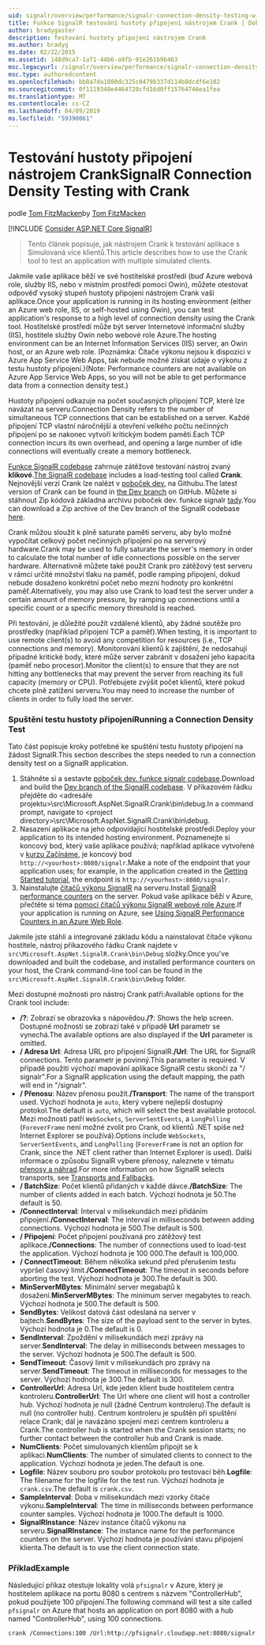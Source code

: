 ```yaml
---
uid: signalr/overview/performance/signalr-connection-density-testing-with-crank
title: Funkce SignalR testování hustoty připojení nástrojem Crank | Dokumentace Microsoftu
author: bradygaster
description: Testování hustoty připojení nástrojem Crank
ms.author: bradyg
ms.date: 02/22/2015
ms.assetid: 148d9ca7-1af1-44b6-a9fb-91e261b9b463
msc.legacyurl: /signalr/overview/performance/signalr-connection-density-testing-with-crank
msc.type: authoredcontent
ms.openlocfilehash: bb8a7da1080dc325c0479b337d114b8dcdf6e102
ms.sourcegitcommit: 0f1119340e4464720cfd16d0ff15764746ea1fea
ms.translationtype: MT
ms.contentlocale: cs-CZ
ms.lasthandoff: 04/09/2019
ms.locfileid: "59390061"
---
```

# <a name="signalr-connection-density-testing-with-crank"></a><span data-ttu-id="5bc91-103">Testování hustoty připojení nástrojem Crank</span><span class="sxs-lookup"><span data-stu-id="5bc91-103">SignalR Connection Density Testing with Crank</span></span>

<span data-ttu-id="5bc91-104">podle [Tom FitzMacken](https://github.com/tfitzmac)</span><span class="sxs-lookup"><span data-stu-id="5bc91-104">by [Tom FitzMacken](https://github.com/tfitzmac)</span></span>

[!INCLUDE [Consider ASP.NET Core SignalR](~/includes/signalr/signalr-version-disambiguation.md)]

> <span data-ttu-id="5bc91-105">Tento článek popisuje, jak nástrojem Crank k testování aplikace s Simulovaná více klientů.</span><span class="sxs-lookup"><span data-stu-id="5bc91-105">This article describes how to use the Crank tool to test an application with multiple simulated clients.</span></span>


<span data-ttu-id="5bc91-106">Jakmile vaše aplikace běží ve své hostitelské prostředí (buď Azure webová role, služby IIS, nebo v místním prostředí pomocí Owin), můžete otestovat odpověď vysoký stupeň hustoty připojení nástrojem Crank vaší aplikace.</span><span class="sxs-lookup"><span data-stu-id="5bc91-106">Once your application is running in its hosting environment (either an Azure web role, IIS, or self-hosted using Owin), you can test application's response to a high level of connection density using the Crank tool.</span></span> <span data-ttu-id="5bc91-107">Hostitelské prostředí může být server Internetové informační služby (IIS), hostitele služby Owin nebo webové role Azure.</span><span class="sxs-lookup"><span data-stu-id="5bc91-107">The hosting environment can be an Internet Information Services (IIS) server, an Owin host, or an Azure web role.</span></span> <span data-ttu-id="5bc91-108">(Poznámka: Čítače výkonu nejsou k dispozici v Azure App Service Web Apps, tak nebude možné získat údaje o výkonu z testu hustoty připojení.)</span><span class="sxs-lookup"><span data-stu-id="5bc91-108">(Note: Performance counters are not available on Azure App Service Web Apps, so you will not be able to get performance data from a connection density test.)</span></span>

<span data-ttu-id="5bc91-109">Hustoty připojení odkazuje na počet současných připojení TCP, které lze navázat na serveru.</span><span class="sxs-lookup"><span data-stu-id="5bc91-109">Connection Density refers to the number of simultaneous TCP connections that can be established on a server.</span></span> <span data-ttu-id="5bc91-110">Každé připojení TCP vlastní náročnější a otevření velkého počtu nečinných připojení po se nakonec vytvoří kritickým bodem paměti.</span><span class="sxs-lookup"><span data-stu-id="5bc91-110">Each TCP connection incurs its own overhead, and opening a large number of idle connections will eventually create a memory bottleneck.</span></span>

<span data-ttu-id="5bc91-111">[Funkce SignalR codebase](https://github.com/signalr/signalr) zahrnuje zátěžové testování nástroj zvaný **klikové**.</span><span class="sxs-lookup"><span data-stu-id="5bc91-111">[The SignalR codebase](https://github.com/signalr/signalr) includes a load-testing tool called **Crank**.</span></span> <span data-ttu-id="5bc91-112">Nejnovější verzi Crank lze nalézt v [poboček dev.](https://github.com/SignalR/signalr/tree/dev) na Githubu.</span><span class="sxs-lookup"><span data-stu-id="5bc91-112">The latest version of Crank can be found in [the Dev branch](https://github.com/SignalR/signalr/tree/dev) on GitHub.</span></span> <span data-ttu-id="5bc91-113">Můžete si stáhnout Zip kódová základna archivu poboček dev. funkce signalr [tady](https://github.com/SignalR/SignalR/archive/dev.zip).</span><span class="sxs-lookup"><span data-stu-id="5bc91-113">You can download a Zip archive of the Dev branch of the SignalR codebase [here](https://github.com/SignalR/SignalR/archive/dev.zip).</span></span>

<span data-ttu-id="5bc91-114">Crank můžou sloužit k plně saturate paměti serveru, aby bylo možné vypočítat celkový počet nečinných připojení po na serverový hardware.</span><span class="sxs-lookup"><span data-stu-id="5bc91-114">Crank may be used to fully saturate the server's memory in order to calculate the total number of idle connections possible on the server hardware.</span></span> <span data-ttu-id="5bc91-115">Alternativně můžete také použít Crank pro zátěžový test serveru v rámci určité množství tlaku na paměť, podle ramping připojení, dokud nebude dosaženo konkrétní počet nebo mezní hodnoty pro konkrétní paměť.</span><span class="sxs-lookup"><span data-stu-id="5bc91-115">Alternatively, you may also use Crank to load test the server under a certain amount of memory pressure, by ramping up connections until a specific count or a specific memory threshold is reached.</span></span>

<span data-ttu-id="5bc91-116">Při testování, je důležité použít vzdálené klientů, aby žádné soutěže pro prostředky (například připojení TCP a paměť).</span><span class="sxs-lookup"><span data-stu-id="5bc91-116">When testing, it is important to use remote client(s) to avoid any competition for resources (i.e., TCP connections and memory).</span></span> <span data-ttu-id="5bc91-117">Monitorování klientů k zajištění, že nedosahují případné kritické body, které může server zabránit v dosažení jeho kapacita (paměť nebo procesor).</span><span class="sxs-lookup"><span data-stu-id="5bc91-117">Monitor the client(s) to ensure that they are not hitting any bottlenecks that may prevent the server from reaching its full capacity (memory or CPU).</span></span> <span data-ttu-id="5bc91-118">Potřebujete zvýšit počet klientů, které pokud chcete plně zatížení serveru.</span><span class="sxs-lookup"><span data-stu-id="5bc91-118">You may need to increase the number of clients in order to fully load the server.</span></span>

### <a name="running-a-connection-density-test"></a><span data-ttu-id="5bc91-119">Spuštění testu hustoty připojení</span><span class="sxs-lookup"><span data-stu-id="5bc91-119">Running a Connection Density Test</span></span>

<span data-ttu-id="5bc91-120">Tato část popisuje kroky potřebné ke spuštění testu hustoty připojení na žádost SignalR.</span><span class="sxs-lookup"><span data-stu-id="5bc91-120">This section describes the steps needed to run a connection density test on a SignalR application.</span></span>

1. <span data-ttu-id="5bc91-121">Stáhněte si a sestavte [poboček dev. funkce signalr codebase](https://github.com/SignalR/SignalR/archive/dev.zip).</span><span class="sxs-lookup"><span data-stu-id="5bc91-121">Download and build the [Dev branch of the SignalR codebase](https://github.com/SignalR/SignalR/archive/dev.zip).</span></span> <span data-ttu-id="5bc91-122">V příkazovém řádku přejděte do &lt;adresáře projektu&gt;\src\Microsoft.AspNet.SignalR.Crank\bin\debug.</span><span class="sxs-lookup"><span data-stu-id="5bc91-122">In a command prompt, navigate to &lt;project directory&gt;\src\Microsoft.AspNet.SignalR.Crank\bin\debug.</span></span>
2. <span data-ttu-id="5bc91-123">Nasazení aplikace na jeho odpovídající hostitelské prostředí.</span><span class="sxs-lookup"><span data-stu-id="5bc91-123">Deploy your application to its intended hosting environment.</span></span> <span data-ttu-id="5bc91-124">Poznamenejte si koncový bod, který vaše aplikace používá; například aplikace vytvořené v [kurzu Začínáme](../getting-started/tutorial-getting-started-with-signalr.md), je koncový bod `http://<yourhost>:8080/signalr`.</span><span class="sxs-lookup"><span data-stu-id="5bc91-124">Make a note of the endpoint that your application uses; for example, in the application created in the [Getting Started tutorial](../getting-started/tutorial-getting-started-with-signalr.md), the endpoint is `http://<yourhost>:8080/signalr`.</span></span>
3. <span data-ttu-id="5bc91-125">Nainstalujte [čítačů výkonu SignalR](signalr-performance.md#perfcounters) na serveru.</span><span class="sxs-lookup"><span data-stu-id="5bc91-125">Install [SignalR performance counters](signalr-performance.md#perfcounters) on the server.</span></span> <span data-ttu-id="5bc91-126">Pokud vaše aplikace běží v Azure, přečtěte si téma [pomocí čítačů výkonu SignalR webové role Azure](using-signalr-performance-counters-in-an-azure-web-role.md).</span><span class="sxs-lookup"><span data-stu-id="5bc91-126">If your application is running on Azure, see [Using SignalR Performance Counters in an Azure Web Role](using-signalr-performance-counters-in-an-azure-web-role.md).</span></span>

<span data-ttu-id="5bc91-127">Jakmile jste stáhli a integrované základu kódu a nainstalovat čítače výkonu hostitele, nástroj příkazového řádku Crank najdete v `src\Microsoft.AspNet.SignalR.Crank\bin\Debug` složky.</span><span class="sxs-lookup"><span data-stu-id="5bc91-127">Once you've downloaded and built the codebase, and installed performance counters on your host, the Crank command-line tool can be found in the `src\Microsoft.AspNet.SignalR.Crank\bin\Debug` folder.</span></span>

<span data-ttu-id="5bc91-128">Mezi dostupné možnosti pro nástroj Crank patří:</span><span class="sxs-lookup"><span data-stu-id="5bc91-128">Available options for the Crank tool include:</span></span>

- <span data-ttu-id="5bc91-129">**/?**: Zobrazí se obrazovka s nápovědou.</span><span class="sxs-lookup"><span data-stu-id="5bc91-129">**/?**: Shows the help screen.</span></span> <span data-ttu-id="5bc91-130">Dostupné možnosti se zobrazí také v případě **Url** parametr se vynechá.</span><span class="sxs-lookup"><span data-stu-id="5bc91-130">The available options are also displayed if the **Url** parameter is omitted.</span></span>
- <span data-ttu-id="5bc91-131">**/ Adresa Url**: Adresa URL pro připojení SignalR.</span><span class="sxs-lookup"><span data-stu-id="5bc91-131">**/Url**: The URL for SignalR connections.</span></span> <span data-ttu-id="5bc91-132">Tento parametr je povinný.</span><span class="sxs-lookup"><span data-stu-id="5bc91-132">This parameter is required.</span></span> <span data-ttu-id="5bc91-133">V případě použití výchozí mapování aplikace SignalR cestu skončí za "/ signalr".</span><span class="sxs-lookup"><span data-stu-id="5bc91-133">For a SignalR application using the default mapping, the path will end in "/signalr".</span></span>
- <span data-ttu-id="5bc91-134">**/ Přenosu**: Název přenosu použít.</span><span class="sxs-lookup"><span data-stu-id="5bc91-134">**/Transport**: The name of the transport used.</span></span> <span data-ttu-id="5bc91-135">Výchozí hodnota je `auto`, který vybere nejlepší dostupný protokol.</span><span class="sxs-lookup"><span data-stu-id="5bc91-135">The default is `auto`, which will select the best available protocol.</span></span> <span data-ttu-id="5bc91-136">Mezi možnosti patří `WebSockets`, `ServerSentEvents`, a `LongPolling` (`ForeverFrame` není možné zvolit pro Crank, od klientů .NET spíše než Internet Explorer se používá).</span><span class="sxs-lookup"><span data-stu-id="5bc91-136">Options include `WebSockets`, `ServerSentEvents`, and `LongPolling` (`ForeverFrame` is not an option for Crank, since the .NET client rather than Internet Explorer is used).</span></span> <span data-ttu-id="5bc91-137">Další informace o způsobu SignalR vybere přenosy, naleznete v tématu [přenosy a náhrad](../getting-started/introduction-to-signalr.md#transports).</span><span class="sxs-lookup"><span data-stu-id="5bc91-137">For more information on how SignalR selects transports, see [Transports and Fallbacks](../getting-started/introduction-to-signalr.md#transports).</span></span>
- <span data-ttu-id="5bc91-138">**/ BatchSize**: Počet klientů přidaných v každé dávce.</span><span class="sxs-lookup"><span data-stu-id="5bc91-138">**/BatchSize**: The number of clients added in each batch.</span></span> <span data-ttu-id="5bc91-139">Výchozí hodnota je 50.</span><span class="sxs-lookup"><span data-stu-id="5bc91-139">The default is 50.</span></span>
- <span data-ttu-id="5bc91-140">**/ConnectInterval**: Interval v milisekundách mezi přidáním připojení.</span><span class="sxs-lookup"><span data-stu-id="5bc91-140">**/ConnectInterval**: The interval in milliseconds between adding connections.</span></span> <span data-ttu-id="5bc91-141">Výchozí hodnota je 500.</span><span class="sxs-lookup"><span data-stu-id="5bc91-141">The default is 500.</span></span>
- <span data-ttu-id="5bc91-142">**/ Připojení**: Počet připojení používaná pro zátěžový test aplikace.</span><span class="sxs-lookup"><span data-stu-id="5bc91-142">**/Connections**: The number of connections used to load-test the application.</span></span> <span data-ttu-id="5bc91-143">Výchozí hodnota je 100 000.</span><span class="sxs-lookup"><span data-stu-id="5bc91-143">The default is 100,000.</span></span>
- <span data-ttu-id="5bc91-144">**/ ConnectTimeout**: Během několika sekund před přerušením testu vypršel časový limit.</span><span class="sxs-lookup"><span data-stu-id="5bc91-144">**/ConnectTimeout**: The timeout in seconds before aborting the test.</span></span> <span data-ttu-id="5bc91-145">Výchozí hodnota je 300.</span><span class="sxs-lookup"><span data-stu-id="5bc91-145">The default is 300.</span></span>
- <span data-ttu-id="5bc91-146">**MinServerMBytes**: Minimální server megabajtů k dosažení.</span><span class="sxs-lookup"><span data-stu-id="5bc91-146">**MinServerMBytes**: The minimum server megabytes to reach.</span></span> <span data-ttu-id="5bc91-147">Výchozí hodnota je 500.</span><span class="sxs-lookup"><span data-stu-id="5bc91-147">The default is 500.</span></span>
- <span data-ttu-id="5bc91-148">**SendBytes**: Velikost datová část odeslaná na server v bajtech.</span><span class="sxs-lookup"><span data-stu-id="5bc91-148">**SendBytes**: The size of the payload sent to the server in bytes.</span></span> <span data-ttu-id="5bc91-149">Výchozí hodnota je 0.</span><span class="sxs-lookup"><span data-stu-id="5bc91-149">The default is 0.</span></span>
- <span data-ttu-id="5bc91-150">**SendInterval**: Zpoždění v milisekundách mezi zprávy na server.</span><span class="sxs-lookup"><span data-stu-id="5bc91-150">**SendInterval**: The delay in milliseconds between messages to the server.</span></span> <span data-ttu-id="5bc91-151">Výchozí hodnota je 500.</span><span class="sxs-lookup"><span data-stu-id="5bc91-151">The default is 500.</span></span>
- <span data-ttu-id="5bc91-152">**SendTimeout**: Časový limit v milisekundách pro zprávy na server.</span><span class="sxs-lookup"><span data-stu-id="5bc91-152">**SendTimeout**: The timeout in milliseconds for messages to the server.</span></span> <span data-ttu-id="5bc91-153">Výchozí hodnota je 300.</span><span class="sxs-lookup"><span data-stu-id="5bc91-153">The default is 300.</span></span>
- <span data-ttu-id="5bc91-154">**ControllerUrl**: Adresa Url, kde jeden klient bude hostitelem centra kontroleru.</span><span class="sxs-lookup"><span data-stu-id="5bc91-154">**ControllerUrl**: The Url where one client will host a controller hub.</span></span> <span data-ttu-id="5bc91-155">Výchozí hodnota je null (žádné Centrum kontroleru).</span><span class="sxs-lookup"><span data-stu-id="5bc91-155">The default is null (no controller hub).</span></span> <span data-ttu-id="5bc91-156">Centrum kontroleru je spuštěn při spuštění relace Crank; dál je navázáno spojení mezi centrem kontroleru a Crank.</span><span class="sxs-lookup"><span data-stu-id="5bc91-156">The controller hub is started when the Crank session starts; no further contact between the controller hub and Crank is made.</span></span>
- <span data-ttu-id="5bc91-157">**NumClients**: Počet simulovaných klientům připojit se k aplikaci.</span><span class="sxs-lookup"><span data-stu-id="5bc91-157">**NumClients**: The number of simulated clients to connect to the application.</span></span> <span data-ttu-id="5bc91-158">Výchozí hodnota je jeden.</span><span class="sxs-lookup"><span data-stu-id="5bc91-158">The default is one.</span></span>
- <span data-ttu-id="5bc91-159">**Logfile**: Název souboru pro soubor protokolu pro testovací běh.</span><span class="sxs-lookup"><span data-stu-id="5bc91-159">**Logfile**: The filename for the logfile for the test run.</span></span> <span data-ttu-id="5bc91-160">Výchozí hodnota je `crank.csv`.</span><span class="sxs-lookup"><span data-stu-id="5bc91-160">The default is `crank.csv`.</span></span>
- <span data-ttu-id="5bc91-161">**SampleInterval**: Doba v milisekundách mezi vzorky čítače výkonu.</span><span class="sxs-lookup"><span data-stu-id="5bc91-161">**SampleInterval**: The time in milliseconds between performance counter samples.</span></span> <span data-ttu-id="5bc91-162">Výchozí hodnota je 1000.</span><span class="sxs-lookup"><span data-stu-id="5bc91-162">The default is 1000.</span></span>
- <span data-ttu-id="5bc91-163">**SignalRInstance**: Název instance čítačů výkonu na serveru.</span><span class="sxs-lookup"><span data-stu-id="5bc91-163">**SignalRInstance**: The instance name for the performance counters on the server.</span></span> <span data-ttu-id="5bc91-164">Výchozí hodnota je používání stavu připojení klienta.</span><span class="sxs-lookup"><span data-stu-id="5bc91-164">The default is to use the client connection state.</span></span>

### <a name="example"></a><span data-ttu-id="5bc91-165">Příklad</span><span class="sxs-lookup"><span data-stu-id="5bc91-165">Example</span></span>

<span data-ttu-id="5bc91-166">Následující příkaz otestuje lokality volá `pfsignalr` v Azure, který je hostitelem aplikace na portu 8080 s centrem s názvem "ControllerHub", pokud použijete 100 připojení.</span><span class="sxs-lookup"><span data-stu-id="5bc91-166">The following command will test a site called `pfsignalr` on Azure that hosts an application on port 8080 with a hub named "ControllerHub", using 100 connections.</span></span>

`crank /Connections:100 /Url:http://pfsignalr.cloudapp.net:8080/signalr`

